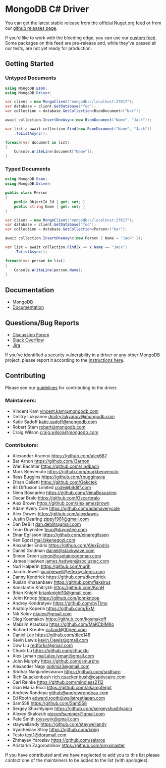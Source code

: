 ﻿MongoDB C# Driver
=================

You can get the latest stable release from the [official Nuget.org feed](http://www.nuget.org/packages/mongocsharpdriver) or from our [github releases page](https://github.com/mongodb/mongo-csharp-driver/releases).

If you'd like to work with the bleeding edge, you can use our [custom feed](https://www.myget.org/gallery/mongodb). Some packages on this feed are pre-release and, while they've passed all our tests, are not yet ready for production.


Getting Started
---------------

### Untyped Documents
```C#
using MongoDB.Bson;
using MongoDB.Driver;
```

```C#
var client = new MongoClient("mongodb://localhost:27017");
var database = client.GetDatabase("foo");
var collection = database.GetCollection<BsonDocument>("bar");

await collection.InsertOneAsync(new BsonDocument("Name", "Jack"));

var list = await collection.Find(new BsonDocument("Name", "Jack"))
    .ToListAsync();

foreach(var document in list)
{
    Console.WriteLine(document["Name"]);
}
```

### Typed Documents

```C#
using MongoDB.Bson;
using MongoDB.Driver;
```

```C#
public class Person
{
    public ObjectId Id { get; set; }
    public string Name { get; set; }
}
```

```C#
var client = new MongoClient("mongodb://localhost:27017");
var database = client.GetDatabase("foo");
var collection = database.GetCollection<Person>("bar");

await collection.InsertOneAsync(new Person { Name = "Jack" });

var list = await collection.Find(x => x.Name == "Jack")
    .ToListAsync();

foreach(var person in list)
{
    Console.WriteLine(person.Name);
}
```

Documentation
-------------
* [MongoDB](http://www.mongodb.org/)
* [Documentation](http://mongodb.github.io/mongo-csharp-driver/)

Questions/Bug Reports
---------------------
* [Discussion Forum](http://groups.google.com/group/mongodb-user)
* [Stack Overflow](http://stackoverflow.com/questions/tagged/mongodb)
* [Jira](https://jira.mongodb.org/browse/CSHARP)

If you’ve identified a security vulnerability in a driver or any other MongoDB project, please report it according to the [instructions here](http://docs.mongodb.org/manual/tutorial/create-a-vulnerability-report).

Contributing
------------

Please see our [guidelines](CONTRIBUTING.md) for contributing to the driver.

### Maintainers:
* Vincent Kam               vincent.kam@mongodb.com
* Dmitry Lukyanov           dmitry.lukyanov@mongodb.com
* Katie Sadoff              katie.sadoff@mongodb.com
* Robert Stam               robert@mongodb.com
* Craig Wilson              craig.wilson@mongodb.com

### Contributors:
* Alexander Aramov          https://github.com/alex687
* Bar Arnon                 https://github.com/I3arnon
* Wan Bachtiar              https://github.com/sindbach
* Mark Benvenuto            https://github.com/markbenvenuto
* Ross Buggins              https://github.com/rbugginsvia
* Ethan Celletti            https://github.com/Gekctek
* Bit Diffusion Limited     code@bitdiff.com
* Nima Boscarino            https://github.com/NimaBoscarino
* Oscar Bralo               https://github.com/Oscarbralo
* Alex Brown                https://github.com/alexjamesbrown
* Adam Avery Cole           https://github.com/adamaverycole
* Alex Dawes                https://github.com/alexdawes
* Justin Dearing            zippy1981@gmail.com
* Dan DeBilt                dan.debilt@gmail.com
* Teun Duynstee             teun@duynstee.com
* Einar Egilsson            https://github.com/einaregilsson
* Ken Egozi                 mail@kenegozi.com
* Alexander Endris          https://github.com/AlexEndris
* Daniel Goldman            daniel@stackwave.com
* Simon Green               simon@captaincodeman.com
* James Hadwen              james.hadwen@sociustec.com
* Nuri Halperin             https://github.com/nurih
* Jacob Jewell              jacobjewell@eflexsystems.com
* Danny Kendrick            https://github.com/dkendrick
* Ruslan Khasanbaev         https://github.com/flaksirus
* Konstantin Khitrykh       https://github.com/KonH
* Brian Knight              brianknight10@gmail.com  
* John Knoop                https://github.com/johnknoop
* Andrey Kondratyev         https://github.com/byTimo
* Anatoly Koperin           https://github.com/ExM
* Nik Kolev                 nkolev@gmail.com
* Oleg Kosmakov             https://github.com/kosmakoff
* Maksim Krautsou           https://github.com/MaKCbIMKo
* Richard Kreuter           richard@10gen.com
* Daniel Lee                https://github.com/dlee148
* Kevin Lewis               kevin.l.lewis@gmail.com
* Dow Liu                   redforks@gmail.com
* Chuck Lu                  https://github.com/chucklu
* Alex Lyman                mail.alex.lyman@gmail.com
* John Murphy               https://github.com/jsmurphy
* Alexander Nagy            optimiz3@gmail.com
* Sridhar Nanjundeswaran    https://github.com/sridharn
* Rich Quackenbush          rich.quackenbush@captiveaire.com
* Carl Reinke               https://github.com/mindless2112
* Gian Maria Ricci          https://github.com/alkampfergit
* Andrew Rondeau            github@andrewrondeau.com
* Ed Rooth                  edward.rooth@wallstreetjapan.com
* Sam558                    https://github.com/Sam558
* Sergey Shushlyapin        https://github.com/sergeyshushlyapin
* Alexey Skalozub           pieceofsummer@gmail.com
* Pete Smith                roysvork@gmail.com
* staywellandy              https://github.com/staywellandy
* Vyacheslav Stroy          https://github.com/kreig
* Testo                     test1@doramail.com   
* Zhmayev Yaroslav          https://github.com/salaros
* Aristarkh Zagorodnikov    https://github.com/onyxmaster

If you have contributed and we have neglected to add you to this list please contact one of the maintainers to be added to the list (with apologies).
